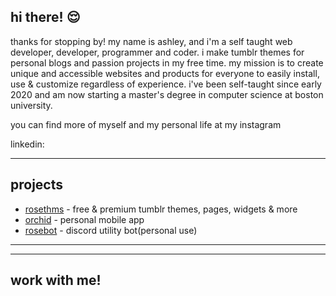 ## hi there! 😌

thanks for stopping by! my name is ashley, and i'm a self taught web developer, developer, programmer and coder. i make tumblr themes for personal blogs and passion projects in my free time. my mission is to create unique and accessible websites and products for everyone to easily install, use & customize regardless of experience. i've been self-taught since early 2020 and am now starting a master's degree in computer science at boston university. 

you can find more of myself and my personal life at my instagram

linkedin: 

---
## projects
* [rosethms](https://rosethms.tumblr.com/) - free & premium tumblr themes, pages, widgets & more
* [orchid](https://github.com/orchid) - personal mobile app
* [rosebot](https://www.discord.com/) - discord utility bot(personal use)

---

---
## work with me! 

